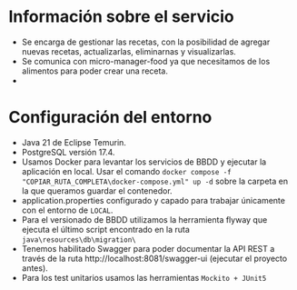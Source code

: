 # Información sobre el servicio
- Se encarga de gestionar las recetas, con la posibilidad de agregar nuevas recetas, actualizarlas, eliminarnas y visualizarlas.
- Se comunica con micro-manager-food ya que necesitamos de los alimentos para poder crear una receta.
- 
# Configuración del entorno
- Java 21 de Eclipse Temurin.
- PostgreSQL versión 17.4.
- Usamos Docker para levantar los servicios de BBDD y ejecutar la aplicación en local. Usar el comando ````docker compose -f "COPIAR_RUTA_COMPLETA\docker-compose.yml" up -d```` sobre la carpeta en la que queramos guardar el contenedor.
- application.properties configurado y capado para trabajar únicamente con el entorno de ````LOCAL````.
- Para el versionado de BBDD utilizamos la herramienta flyway que ejecuta el último script encontrado en la ruta ````java\resources\db\migration\````
- Tenemos habilitado Swagger para poder documentar la API REST a través de la ruta http://localhost:8081/swagger-ui (ejecutar el proyecto antes).
- Para los test unitarios usamos las herramientas ````Mockito + JUnit5````